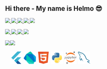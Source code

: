 ## Hi there - My name is Helmo 😎

<div>
    <a href = "mailto:helmofilho09@gmail.com" target = "_blank"> <img src = "https://img.shields.io/badge/Gmail-D14836?style=for-the-badge&logo=gmail&logoColor=white">  </a>
    <a href = "https://www.instagram.com/helmofilho09/" target = "_blank"> <img src = "https://img.shields.io/badge/Instagram-E4405F?style=for-the-badge&logo=instagram&logoColor=white"> </a>
    <a href = "https://discordapp.com/users/675473453708738571/" target = "_blank"> <img src = "https://img.shields.io/badge/Discord-7289DA?style=for-the-badge&logo=discord&logoColor=white">  </a>
    <a href = "https://twitter.com/FilhoHelmo" target = "_blank"> <img src = "https://img.shields.io/badge/Twitter-1DA1F2?style=for-the-badge&logo=twitter&logoColor=white"> </a>
    <a href = "http://www.linkedin.com/in/helmo-filho-02370b141" target = "_blank"> <img src = "https://img.shields.io/badge/LinkedIn-0077B5?style=for-the-badge&logo=linkedin&logoColor=white"> </a>
</div>

<br/>

<div>
    <a href = "https://steamcommunity.com/id/berawecker09/" target = "_blank"> <img src = "https://img.shields.io/badge/Steam-000000?style=for-the-badge&logo=steam&logoColor=white"> </a>
    <a href = "http://live.xbox.com/Profile?berawecker" target = "_blank"> <img src = "https://img.shields.io/badge/Xbox-107C10?style=for-the-badge&logo=xbox&logoColor=white"> </a>
    <a href = "https://nin.codes/helmoswitch" target = "_blank"> <img src = "https://img.shields.io/badge/Nintendo_Switch-E60012?style=for-the-badge&logo=nintendo-switch&logoColor=white"> </a>
    <a href = "https://nin.codes/helmo3ds" target = "_blank"> <img src = "https://img.shields.io/badge/Nintendo_3DS-D12228?style=for-the-badge&logo=nintendo-3ds&logoColor=white"> </a>

</div>

<br/>

<div>
    <img height = "175em" align = "left" src = "https://github-readme-stats.vercel.app/api?username=HelmoFilho&show_icons=true&theme=merko&include_all_commits=true">
    <img height = "175em" src = "https://github-readme-stats.vercel.app/api/top-langs/?username=HelmoFilho&layout=compact&show_icons=true&theme=merko">    
</div>

<br/>

<div>
    <img align = "center" height = "40" width = "40" alt = "Helmo-flutter" src='https://raw.githubusercontent.com/devicons/devicon/master/icons/flutter/flutter-original.svg'>
    <img align = "center" height = "40" width = "40" alt = "Helmo-dart" src='https://raw.githubusercontent.com/devicons/devicon/master/icons/dart/dart-original.svg'>
    <img align = "center" height = "40" width = "40" alt = "Helmo-html" src='https://raw.githubusercontent.com/devicons/devicon/master/icons/html5/html5-original.svg'>
    <img align = "center" height = "40" width = "40" alt = "Helmo-python" src='https://raw.githubusercontent.com/devicons/devicon/master/icons/python/python-original.svg'>
    <img align = "center" height = "40" width = "40" alt = "Helmo-jupyter" src='https://raw.githubusercontent.com/devicons/devicon/master/icons/jupyter/jupyter-original-wordmark.svg'>
    <img align = "center" height = "40" width = "40" alt = "Helmo-mysql" src='https://raw.githubusercontent.com/devicons/devicon/master/icons/mysql/mysql-original.svg'>
</div>

<br/>
